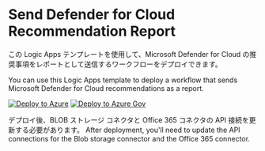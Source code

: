 # Send Defender for Cloud Recommendation Report
この Logic Apps テンプレートを使用して、Microsoft Defender for Cloud の推奨事項をレポートとして送信するワークフローをデプロイできます。

You can use this Logic Apps template to deploy a workflow that sends Microsoft Defender for Cloud recommendations as a report.

[![Deploy to Azure](https://aka.ms/deploytoazurebutton)](https://portal.azure.com/#create/Microsoft.Template/uri/https%3A%2F%2Fraw.githubusercontent.com%2Fkatsato-ms%2FMicrosoft%2Fmain%2FLogic%2520Apps%2FSend-DefenderforCloudRecommendationReport%2Fazuredeploy.json)
[![Deploy to Azure Gov](https://aka.ms/deploytoazuregovbutton)](https://portal.azure.us/#create/Microsoft.Template/uri/https%3A%2F%2Fraw.githubusercontent.com%2Fkatsato-ms%2FMicrosoft%2Fmain%2FLogic%2520Apps%2FSend-DefenderforCloudRecommendationReport%2Fazuredeploy.json)

デプロイ後、BLOB ストレージ コネクタと Office 365 コネクタの API 接続を更新する必要があります。
After deployment, you'll need to update the API connections for the Blob storage connector and the Office 365 connector.

